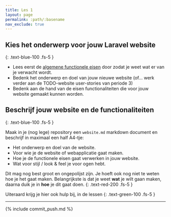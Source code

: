 ```yaml
---
title: Les 1
layout: page
permalink: :path/:basename
nav_exclude: true
---
```


## Kies het onderwerp voor jouw Laravel website
{: .text-blue-100 .fs-5 }

- Lees eerst de [algemene functionele eisen](../project_requirements) door zodat je weet wat er van je verwacht wordt.
- Bedenk het onderwerp en doel van jouw nieuwe website  (of... werk verder aan de TODO-website user-stories van periode 3)
- Bedenk aan de hand van de eisen functionaliteiten die voor jouw website gemaakt kunnen worden.

## Beschrijf jouw website en de functionaliteiten
{: .text-blue-100 .fs-5 }

Maak in je (nog lege) repository een `website.md` markdown document en beschrijf in maximaal een half A4-tje:

- Het onderwerp en doel van de website.
- Voor wie je de website of webapplicatie gaat maken.
- Hoe je de functionele eisen gaat verwerken in jouw website.
- Wat voor stijl / look & feel je voor ogen hebt.

Dit mag nog best groot en ongepolijst zijn. Je hoeft ook nog niet te weten hoe je het gaat maken.
Belangrijkste is dat je weet **wat** je wilt gaan maken, daarna duik je in **hoe** je dit gaat doen.
{: .text-red-200 .fs-5 }

Uiteraard krijg je hier ook hulp bij, in de lessen
{: .text-green-100 .fs-5 }


---

{% include commit_push.md %}


